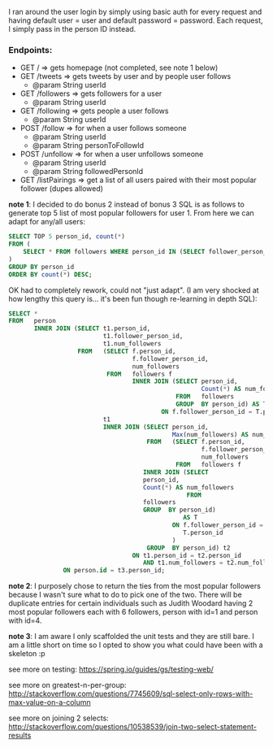 I ran around the user login by simply using basic auth for every request and having default user = user and default password = password.
Each request, I simply pass in the person ID instead.

### Endpoints:

* GET / => gets homepage (not completed, see note 1 below)
* GET /tweets => gets tweets by user and by people user follows
  * @param String userId
* GET /followers => gets followers for a user
  * @param String userId
* GET /following => gets people a user follows
  * @param String userId
* POST /follow => for when a user follows someone
  * @param String userId
  * @param String personToFollowId
* POST /unfollow => for when a user unfollows someone
  * @param String userId
  * @param String followedPersonId
* GET /listPairings => get a list of all users paired with their most popular follower (dupes allowed)

**note 1**: I decided to do bonus 2 instead of bonus 3
SQL is as follows to generate top 5 list of most popular followers for user 1. From here we can adapt for any/all users:

```SQL
SELECT TOP 5 person_id, count(*)
FROM (
    SELECT * FROM followers WHERE person_id IN (SELECT follower_person_id FROM followers WHERE person_id = 1)
)
GROUP BY person_id
ORDER BY count(*) DESC;
```

OK had to completely rework, could not "just adapt". (I am very shocked at how lengthy this query is... it's been fun though re-learning in depth SQL):

```SQL
SELECT * 
FROM   person 
       INNER JOIN (SELECT t1.person_id, 
                          t1.follower_person_id, 
                          t1.num_followers 
                   FROM   (SELECT f.person_id, 
                                  f.follower_person_id, 
                                  num_followers 
                           FROM   followers f 
                                  INNER JOIN (SELECT person_id, 
                                                     Count(*) AS num_followers 
                                              FROM   followers 
                                              GROUP  BY person_id) AS T 
                                          ON f.follower_person_id = T.person_id) 
                          t1 
                          INNER JOIN (SELECT person_id, 
                                             Max(num_followers) AS num_followers 
                                      FROM   (SELECT f.person_id, 
                                                     f.follower_person_id, 
                                                     num_followers 
                                              FROM   followers f 
                                     INNER JOIN (SELECT 
                                     person_id, 
                                     Count(*) AS num_followers 
                                                 FROM 
                                     followers 
                                     GROUP  BY person_id) 
                                                AS T 
                                             ON f.follower_person_id = 
                                                T.person_id 
                                             ) 
                                      GROUP  BY person_id) t2 
                                  ON t1.person_id = t2.person_id 
                                     AND t1.num_followers = t2.num_followers) t3 
               ON person.id = t3.person_id; 
```

**note 2**: I purposely chose to return the ties from the most popular followers because I wasn't sure what to do to pick one of the two.
There will be duplicate entries for certain individuals such as Judith Woodard having 2 most popular followers each with 6 followers, person with id=1 and person with id=4.

**note 3**: I am aware I only scaffolded the unit tests and they are still bare. I am a little short on time so I opted to show you what could have been with a skeleton :p

see more on testing: https://spring.io/guides/gs/testing-web/

see more on greatest-n-per-group: http://stackoverflow.com/questions/7745609/sql-select-only-rows-with-max-value-on-a-column

see more on joining 2 selects: http://stackoverflow.com/questions/10538539/join-two-select-statement-results
